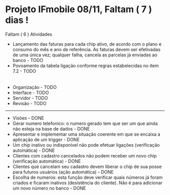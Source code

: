 # Projeto IFmobile 08/11, Faltam ( 7 ) dias !

Faltam ( 6 ) Atividades


 -  Lançamento das faturas para cada chip ativo, de acordo com o plano e consumo do mês e ano de referência. As faturas devem ser efetivadas de uma única vez; qualquer falha, cancela as parcelas já enviadas ao banco       - TODO
 -  Povoamento da tabela ligação conforme regras estabelecidas no item 7.2       - TODO <br><br><br>
- Organização                                               - TODO
- Interface                                                 - TODO
- Servidor                                                  - TODO
- Revisão                                                   - TODO

--------------------------------
 
  - Visões                                                    - DONE
  -  Gerar numero telefonico: o numero gerado tem que ser um que ainda não esteja na base de dados        - DONE 
  -  Apresentar  e implementar uma situação coerente em que se encaixa a aplicação de um trigger       - DONE
  -  Um chip inativo ou indisponível não pode efetuar ligações (verificação automática)       - DONE
  - Clientes com cadastro cancelados não podem receber um novo chip (verificação automática)       - DONE
  -  Clientes que cancelam seu cadastro devem liberar o chip de sua posse para futuros usuários (ação automática)       - DONE
   -  Escolha de numeros: esta função deve verificar quais números já foram criados e ficaram inativos (desistência do cliente). Não é para adicionar um novo número no banco        - DONE

